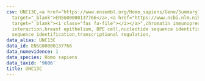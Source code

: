 ```yaml
---
csv: UNC13C,<a href="https://www.ensembl.org/Homo_sapiens/Gene/Summary?db=core;g=ENSG00000137766"
  target="_blank">ENSG00000137766</a>,<a href="https://www.ncbi.nlm.nih.gov/pubmed/22863008"
  target="_blank"><i class="fas fa-file"></i></a>",chromatin immunoprecipitation assay,direct
  interaction,breast epithelium, BPE cell,nucleotide sequence identification,nucleotide
  sequence identification,transcriptional regulation,
data_alias: UNC13C
data_id: ENSG00000137766
data_numevidence: 1
data_species: Homo sapiens
data_taxid: '9606'
title: UNC13C
---
```

